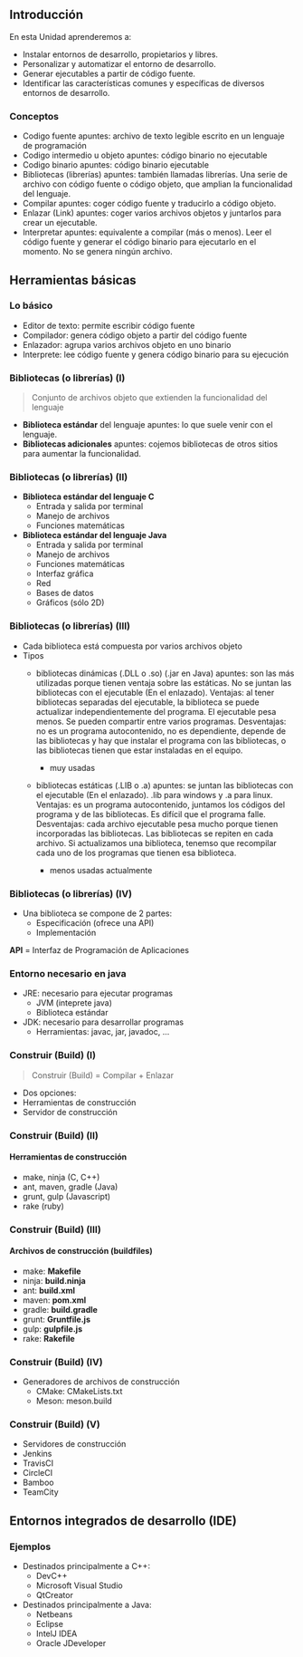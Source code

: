 ## Introducción


En esta Unidad aprenderemos a:

- Instalar entornos de desarrollo, propietarios y libres.
- Personalizar y automatizar el entorno de desarrollo.
- Generar ejecutables a partir de código fuente.
- Identificar las características comunes y específicas de diversos entornos de desarrollo.


### Conceptos

- Codigo fuente apuntes: archivo de texto legible escrito en un lenguaje de programación
- Codigo intermedio u objeto apuntes: código binario no ejecutable
- Codigo binario apuntes: código binario ejecutable
- Bibliotecas (librerías) apuntes: también llamadas librerías. Una serie de archivo con código fuente o código objeto, que amplian la funcionalidad del lenguaje.
- Compilar apuntes: coger código fuente y traducirlo a código objeto.
- Enlazar (Link) apuntes: coger varios archivos objetos y juntarlos para crear un ejecutable.
- Interpretar apuntes: equivalente a compilar (más o menos). Leer el código fuente y generar el código binario para ejecutarlo en el momento. No se genera ningún archivo.



## Herramientas básicas


### Lo básico

- Editor de texto: permite escribir código fuente
- Compilador: genera código objeto a partir del código fuente 
- Enlazador: agrupa varios archivos objeto en uno binario
- Interprete: lee código fuente y genera código binario para su ejecución


### Bibliotecas (o librerías) (I)

> Conjunto de archivos objeto que extienden la funcionalidad del lenguaje

- __Biblioteca estándar__ del lenguaje apuntes: lo que suele venir con el lenguaje.
- __Bibliotecas adicionales__ apuntes: cojemos bibliotecas de otros sitios para aumentar la funcionalidad.


### Bibliotecas (o librerías) (II)

- __Biblioteca estándar del lenguaje C__ 
  - Entrada y salida por terminal 
  - Manejo de archivos
  - Funciones matemáticas
- __Biblioteca estándar del lenguaje Java__
  - Entrada y salida por terminal
  - Manejo de archivos
  - Funciones matemáticas
  - Interfaz gráfica 
  - Red
  - Bases de datos
  - Gráficos (sólo 2D)
 

### Bibliotecas (o librerías) (III)

- Cada biblioteca está compuesta por varios archivos objeto
- Tipos
  - bibliotecas dinámicas (.DLL o .so) (.jar en Java) apuntes: son las más utilizadas porque tienen ventaja sobre las estáticas. No se juntan las bibliotecas con el ejecutable (En el enlazado). Ventajas: al tener bibliotecas separadas del ejecutable, la biblioteca se puede actualizar independientemente del programa. El ejecutable pesa menos. Se pueden compartir entre varios programas. Desventajas: no es un programa autocontenido, no es dependiente, depende de las bibliotecas y hay que instalar el programa con las bibliotecas, o las bibliotecas tienen que estar instaladas en el equipo.
    - muy usadas
  - bibliotecas estáticas (.LIB o .a) apuntes: se juntan las bibliotecas con el ejecutable (En el enlazado). .lib para windows y .a para linux. Ventajas: es un programa autocontenido, juntamos los códigos del programa y de las bibliotecas. Es difícil que el programa falle. Desventajas: cada archivo ejecutable pesa mucho porque tienen incorporadas las bibliotecas. Las bibliotecas se repiten en cada archivo. Si actualizamos una biblioteca, tenemso que recompilar cada uno de los programas que tienen esa biblioteca.
  
    - menos usadas actualmente 


### Bibliotecas (o librerías) (IV)

- Una biblioteca se compone de 2 partes:
  - Especificación (ofrece una API)
  - Implementación 

__API__ = Interfaz de Programación de Aplicaciones


### Entorno necesario en java

- JRE: necesario para ejecutar programas
  - JVM (inteprete java)
  - Biblioteca estándar
- JDK: necesario para desarrollar programas
  - Herramientas: javac, jar, javadoc, ...


### Construir (Build) (I) 

> Construir (Build) = Compilar + Enlazar

- Dos opciones:
 - Herramientas de construcción
 - Servidor de construcción


### Construir (Build) (II) 
#### __Herramientas de construcción__

  - make, ninja (C, C++)
  - ant, maven, gradle (Java)
  - grunt, gulp (Javascript)
  - rake (ruby)


### Construir (Build) (III) 
#### __Archivos de construcción (buildfiles)__

  - make: __Makefile__
  - ninja: __build.ninja__
  - ant: __build.xml__
  - maven: __pom.xml__
  - gradle: __build.gradle__
  - grunt: __Gruntfile.js__
  - gulp: __gulpfile.js__
  - rake: __Rakefile__


### Construir (Build) (IV) 

- Generadores de archivos de construcción
  - CMake: CMakeLists.txt
  - Meson: meson.build  


### Construir (Build) (V) 

 - Servidores de construcción
  - Jenkins 
  - TravisCI
  - CircleCI
  - Bamboo
  - TeamCity



## Entornos integrados de desarrollo (IDE)


### Ejemplos

- Destinados principalmente a C++:
  - DevC++
  - Microsoft Visual Studio
  - QtCreator
- Destinados principalmente a Java:
  - Netbeans
  - Eclipse
  - IntelJ IDEA
  - Oracle JDeveloper
